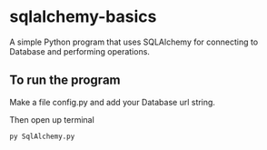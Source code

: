 # sqlalchemy-basics
A simple Python program that uses SQLAlchemy for connecting to Database and performing operations.

## To run the program

Make a file config.py and add your Database url string.

Then open up terminal

`py SqlAlchemy.py`

